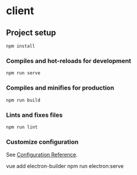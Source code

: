 # client

## Project setup
```
npm install
```

### Compiles and hot-reloads for development
```
npm run serve
```

### Compiles and minifies for production
```
npm run build
```

### Lints and fixes files
```
npm run lint
```

### Customize configuration
See [Configuration Reference](https://cli.vuejs.org/config/).

vue add electron-builder
npm run electron:serve



<template>
<div>
  <span>flask返回的数据:</span>
    <br>
    <span>{{ this.data }}</span>
    <br>
    {{ "aa" }}
    <span>{{ this.data['ip'] }}</span>

    <input v-model="msg">
      {{ msg }}
      {{ "messages: " + messages }}}
    <button @click="onMsgSubmit(msg)">Button</button>
</div>
    
</template>

<script>
  export default {
    data () {
    	return{
    	  data:{},   // 获取后端发送的消息
    	  ip:null,
        messages: ["1"],
        msg: "diyici"    
    	}
    },
    
    sockets:{    // socket.io携带，与watch/create/data等同级
      connect:function () {
        console.log('连接成功')   // 判断是否正确连接上后端
        },
        
      api:function (data) {    // api为对应后端发出的信息接口，可自行更换
          this.data = data      // 获取后端发出的信息
        }
    },
    
    mounted () {    // 在组件开始渲染时进行调用
      this.$socket.connect() // socket连接
      this.$socket.emit('test')  // 发送消息:对应后端test测试函数
      console.log('连接中')
    },
    
    destroyed () {    // 当离开组件时，结束调用
      if (this.$socket) this.$socket.disconnect()  // 如果socket连接存在，销毁socket连接
      console.log('连接已断开')
    }
    
  }
</script>

